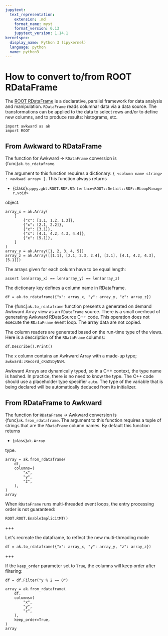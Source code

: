 ```yaml
---
jupytext:
  text_representation:
    extension: .md
    format_name: myst
    format_version: 0.13
    jupytext_version: 1.14.1
kernelspec:
  display_name: Python 3 (ipykernel)
  language: python
  name: python3
---
```


How to convert to/from ROOT RDataFrame
======================================

The [ROOT RDataFrame](https://root.cern.ch/doc/master/classROOT_1_1RDataFrame.html) is a declarative, parallel framework for data analysis and manipulation. `RDataFrame` reads columnar data via a data source. The transformations can be applied to the data to select rows and/or to define new columns, and to produce results: histograms, etc.

```{code-cell} ipython3
import awkward as ak
import ROOT
```

From Awkward to RDataFrame
--------------------------

The function for Awkward → `RDataFrame` conversion is {func}`ak.to_rdataframe`.

The argument to this function requires a dictionary: `{ <column name string> : <awkwad array> }`. This function always returns

   * {class}`cppyy.gbl.ROOT.RDF.RInterface<ROOT::Detail::RDF::RLoopManager,void>`

object.

```{code-cell} ipython3
array_x = ak.Array(
    [
        {"x": [1.1, 1.2, 1.3]},
        {"x": [2.1, 2.2]},
        {"x": [3.1]},
        {"x": [4.1, 4.2, 4.3, 4.4]},
        {"x": [5.1]},
    ]
)
array_y = ak.Array([1, 2, 3, 4, 5])
array_z = ak.Array([[1.1], [2.1, 2.3, 2.4], [3.1], [4.1, 4.2, 4.3], [5.1]])
```

The arrays given for each column have to be equal length:

```{code-cell} ipython3
assert len(array_x) == len(array_y) == len(array_z)
```

The dictionary key defines a column name in RDataFrame.

```{code-cell} ipython3
df = ak.to_rdataframe({"x": array_x, "y": array_y, "z": array_z})
```

The {func}`ak.to_rdataframe` function presents a generated on demand Awkward Array view as an `RDataFrame` source. There is a small overhead of generating Awkward RDataSource C++ code. This operation does not execute the `RDataFrame` event loop. The array data are not copied.

The column readers are generated based on the run-time type of the views. Here is a description of the `RDataFrame` columns:

```{code-cell} ipython3
df.Describe().Print()
```

The `x` column contains an Awkward Array with a made-up type; `awkward::Record_cKnX5DyNVM`.

Awkward Arrays are dynamically typed, so in a C++ context, the type name is hashed. In practice, there is no need to know the type. The C++ code should use a placeholder type specifier `auto`. The type of the variable that is being declared will be automatically deduced from its initializer.


From RDataFrame to Awkward
--------------------------

The function for `RDataFrame`  → Awkward conversion is {func}`ak.from_rdataframe`. The argument to this function requires a tuple of strings that are the `RDataFrame` column names. By default this function returns

   * {class}`ak.Array`

type.

```{code-cell} ipython3
array = ak.from_rdataframe(
    df,
    columns=(
        "x",
        "y",
        "z",
    ),
)
array
```

When `RDataFrame` runs multi-threaded event loops, the entry processing order is not guaranteed:

```{code-cell} ipython3
ROOT.ROOT.EnableImplicitMT()
```

+++

Let's recreate the dataframe, to reflect the new multi-threading mode

```{code-cell} ipython3
df = ak.to_rdataframe({"x": array_x, "y": array_y, "z": array_z})
```

+++

If the `keep_order` parameter set to `True`, the columns will keep order after filtering:

```{code-cell} ipython3
df = df.Filter("y % 2 == 0")

array = ak.from_rdataframe(
    df,
    columns=(
        "x",
        "y",
        "z",
    ),
    keep_order=True,
)
array
```

